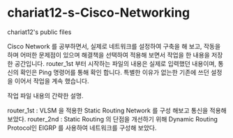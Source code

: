 # chariat12-s-Cisco-Networking
chariat12's public files

Cisco Network 를 공부하면서, 실제로 네트워크를 설정하여 구축을 해 보고, 작동을 하며 어떠한 문제점이 있으며 해결책을 선택하여 적용해 보면서 작업을 한 내용을 저장 한 공간입니다.
router_1st 부터 시작하는 파일의 내용은 실제로 입력했던 내용이며, 통신의 확인은 Ping 명령어를 통해 확인 합니다. 특별한 이유가 없는한 기존에 쓰던 설정을 이어서 작업을 계속 했습니다.

작업 파일 내용의 간략한 설명.

router_1st : VLSM 을 적용한 Static Routing Network 를 구성 해보고 통신을 적용해 보았다.
router_2nd : Static Routing 의 단점을 개선하기 위해 Dynamic Routing Protocol인 EIGRP 를 사용하여 네트워크를 구성해 보았다.


